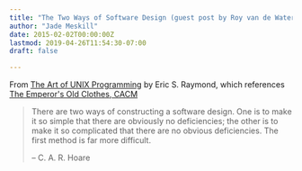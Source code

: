 ```yaml
---
title: "The Two Ways of Software Design (guest post by Roy van de Water)"
author: "Jade Meskill"
date: 2015-02-02T00:00:00Z
lastmod: 2019-04-26T11:54:30-07:00
draft: false

---
```


From [The Art of UNIX Programming](https://www.goodreads.com/book/show/104745.The_Art_of_Unix_Programming?from_search=true) by Eric S. Raymond, which references [The Emperor&#39;s Old Clothes, CACM](http://delivery.acm.org/10.1145/360000/358561/p75-hoare.pdf?ip=72.201.135.91&amp;id=358561&amp;acc=OPEN&amp;key=4D4702B0C3E38B35%2E4D4702B0C3E38B35%2E4D4702B0C3E38B35%2E6D218144511F3437&amp;CFID=476462375&amp;CFTOKEN=15419841&amp;__acm__=1422861830_76401e90bef2852fd06c111d70f1c322)


> 
> There are two ways of constructing a software design. One is to make it so simple that there are obviously no deficiencies; the other is to make it so complicated that there are no obvious deficiencies. The first method is far more difficult.  
> 
> – C. A. R. Hoare
>

